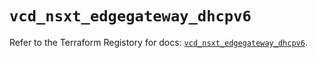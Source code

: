# `vcd_nsxt_edgegateway_dhcpv6`

Refer to the Terraform Registory for docs: [`vcd_nsxt_edgegateway_dhcpv6`](https://registry.terraform.io/providers/vmware/vcd/3.10.0/docs/resources/nsxt_edgegateway_dhcpv6).
